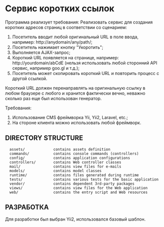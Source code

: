 Сервис коротких ссылок
============================

Программа реализует требования:
Реализовать сервис для создания коротких адресов страниц в соответствии со сценарием:

1.	Посетитель вводит любой оригинальный URL в поле ввода, например: http://anydomain/any/path/;
2.	Посетитель нажимает кнопку "Укоротить";
3.	Выполняется AJAX-запрос;
4.	Короткий URL появляется на странице, например: http://yourdomain/abCdE (нельзя использовать любой сторонний API сервис, например goo.gl и т.д.);
5.	Посетитель может скопировать короткий URL и повторить процесс с другой ссылкой.

Короткий URL должен перенаправлять на оригинальную ссылку в любом браузере с любого и хранится фактически вечно, неважно сколько раз еще был использован генератор.

Требования:
1.	Использование CMS фреймворка Yii, Yii2, Laravel, etc.;
2.	На стороне клиента можно использовать любой фреймворк.


DIRECTORY STRUCTURE
-------------------

      assets/             contains assets definition
      commands/           contains console commands (controllers)
      config/             contains application configurations
      controllers/        contains Web controller classes
      mail/               contains view files for e-mails
      models/             contains model classes
      runtime/            contains files generated during runtime
      tests/              contains various tests for the basic application
      vendor/             contains dependent 3rd-party packages
      views/              contains view files for the Web application
      web/                contains the entry script and Web resources


РАЗРАБОТКА
----------
Для разработки был выбран Yii2, использовался базовый шаблон.
